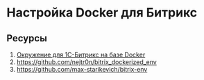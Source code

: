 # Настройка Docker для Битрикс

## Ресурсы

1. [Окружение для 1С-Битрикс на базе Docker](https://habr.com/ru/post/351286/)
2. https://github.com/nejtr0n/bitrix_dockerized_env
3. https://github.com/max-starikevich/bitrix-env

